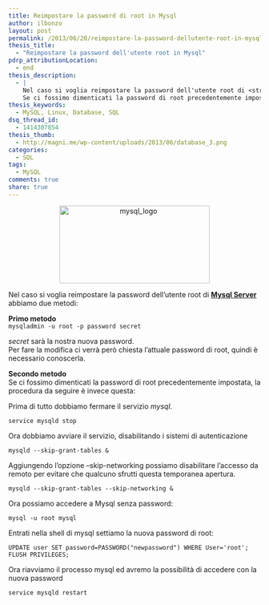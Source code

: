 ```yaml
---
title: Reimpostare la password di root in Mysql
author: ilbonzo
layout: post
permalink: /2013/06/20/reimpostare-la-password-dellutente-root-in-mysql/
thesis_title:
  - "Reimpostare la password dell'utente root in Mysql"
pdrp_attributionLocation:
  - end
thesis_description:
  - |
    Nel caso si voglia reimpostare la password dell'utente root di <strong><a href="http://www.mysql.com/" title="MySQL">Mysql Server</a></strong> abbiamo due metodi:
    Se ci fossimo dimenticati la password di root precedentemente impostata la procedura da seguire è questa...
thesis_keywords:
  - MySQL, Linux, Database, SQL
dsq_thread_id:
  - 1414307854
thesis_thumb:
  - http://magni.me/wp-content/uploads/2013/06/database_3.png
categories:
  - SQL
tags:
  - MySQL
comments: true
share: true
---
```

<p style="text-align: center;">
  <a href="http://magni.me/wp-content/uploads/2013/06/mysql_logo.png"><img class="size-medium wp-image-844 aligncenter" alt="mysql_logo" src="http://magni.me/wp-content/uploads/2013/06/mysql_logo-300x155.png" width="300" height="155" /></a>
</p>

Nel caso si voglia reimpostare la password dell&#8217;utente root di **[Mysql Server][1]** abbiamo due metodi:

**Primo metodo**  
`mysqladmin -u root -p password secret`

*secret* sarà la nostra nuova password.  
Per fare la modifica ci verrà però chiesta l&#8217;attuale password di root, quindi è necessario conoscerla.

**Secondo metodo**  
Se ci fossimo dimenticati la password di root precedentemente impostata, la procedura da seguire è invece questa:  
<!--more-->


Prima di tutto dobbiamo fermare il servizio *mysql*.  

    service mysqld stop

Ora dobbiamo avviare il servizio, disabilitando i sistemi di autenticazione  

    mysqld --skip-grant-tables &

Aggiungendo l&#8217;opzione &#8211;skip-networking possiamo disabilitare l&#8217;accesso da remoto per evitare che qualcuno sfrutti questa temporanea apertura.  

    mysqld --skip-grant-tables --skip-networking &

Ora possiamo accedere a Mysql senza password:  

    mysql -u root mysql

Entrati nella shell di mysql settiamo la nuova password di root:  

    UPDATE user SET password=PASSWORD("newpassword") WHERE User='root';
    FLUSH PRIVILEGES;

Ora riavviamo il processo mysql ed avremo la possibilità di accedere con la nuova password  

    service mysqld restart


 [1]: http://www.mysql.com/ "MySQL"
